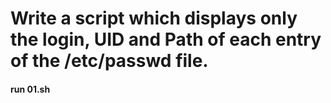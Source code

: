 <h1>Write a script which displays only the login, UID and Path of each entry of the
/etc/passwd file.</h1>

<h4>run 01.sh </h4>